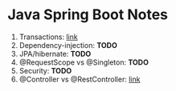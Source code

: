 # Java Spring Boot Notes

1. Transactions: [link](transactions.md)
2. Dependency-injection: __TODO__
3. JPA/hibernate: __TODO__
4. @RequestScope vs @Singleton: __TODO__
5. Security: __TODO__
6. @Controller vs @RestController: [link](controller-restcontroller.md)
